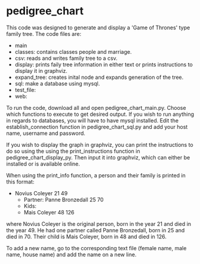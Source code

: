 # pedigree_chart

This code was designed to generate and display a 'Game of Thrones' type family tree. The code files are:

 -  main
 -  classes: contains classes people and marriage.
 -  csv: reads and writes family tree to a csv.
 -  display: prints faily tree information in either text or prints instructions to display it in graphviz.
 -  expand_tree: creates inital node and expands generation of the tree.
 -  sql: make a database using mysql.
 -  test_file:
 -  web:

To run the code, download all and open pedigree_chart_main.py. Choose which functions to execute to get desired output. If you wish to run anything in regards to databases, you will have to have mysql installed. Edit the establish_connection function in pedigree_chart_sql.py and add your host name, username and password.

If you wish to display the graph in graphviz, you can print the instructions to do so using the using the print_instructions function in pedigree_chart_display_py. Then input it into graphviz, which can either be installed or is available online.

When using the print_info function, a person and their family is printed in this format: 

- Novius Coleyer 21 49
  - Partner: Panne Bronzedall 25 70
  - Kids:
   - Mais Coleyer 48 126

where Novius Coleyer is the original person, born in the year 21 and died in the year 49. He had one partner called Panne Bronzedall, born in 25 and died in 70. Their child is Mais Coleyer, born in 48 and died in 126.

To add a new name, go to the corresponding text file (female name, male name, house name) and add the name on a new line.
